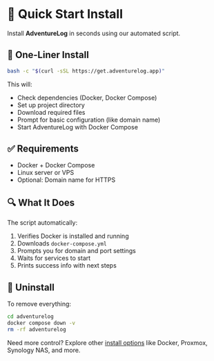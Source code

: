 # 🚀 Quick Start Install

Install **AdventureLog** in seconds using our automated script.

## 🧪 One-Liner Install

```bash
bash -c "$(curl -sSL https://get.adventurelog.app)"
```

This will:

- Check dependencies (Docker, Docker Compose)
- Set up project directory
- Download required files
- Prompt for basic configuration (like domain name)
- Start AdventureLog with Docker Compose

## ✅ Requirements

- Docker + Docker Compose
- Linux server or VPS
- Optional: Domain name for HTTPS

## 🔍 What It Does

The script automatically:

1. Verifies Docker is installed and running
2. Downloads `docker-compose.yml`
3. Prompts you for domain and port settings
4. Waits for services to start
5. Prints success info with next steps

## 🧼 Uninstall

To remove everything:

```bash
cd adventurelog
docker compose down -v
rm -rf adventurelog
```

Need more control? Explore other [install options](getting_started.md) like Docker, Proxmox, Synology NAS, and more.

